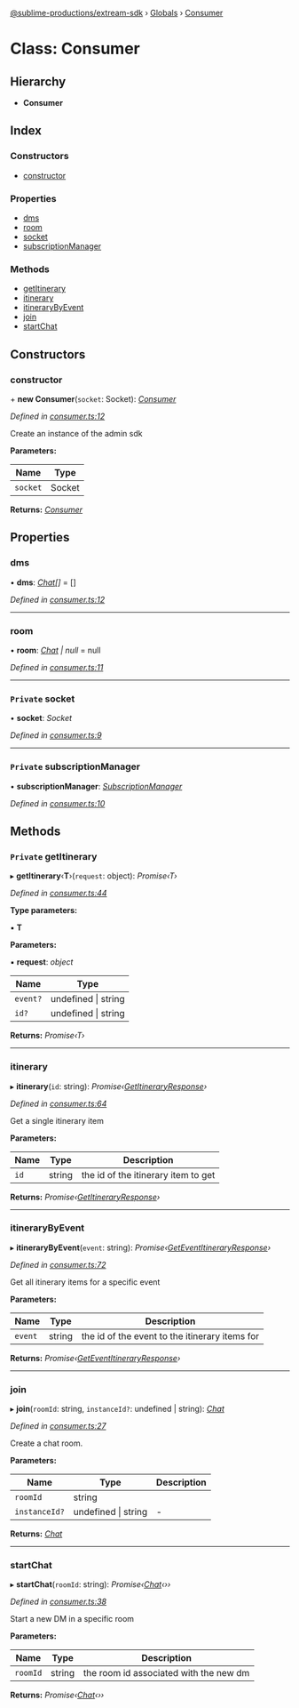 [@sublime-productions/extream-sdk](../README.md) › [Globals](../globals.md) › [Consumer](consumer.md)

# Class: Consumer

## Hierarchy

* **Consumer**

## Index

### Constructors

* [constructor](consumer.md#constructor)

### Properties

* [dms](consumer.md#dms)
* [room](consumer.md#room)
* [socket](consumer.md#private-socket)
* [subscriptionManager](consumer.md#private-subscriptionmanager)

### Methods

* [getItinerary](consumer.md#private-getitinerary)
* [itinerary](consumer.md#itinerary)
* [itineraryByEvent](consumer.md#itinerarybyevent)
* [join](consumer.md#join)
* [startChat](consumer.md#startchat)

## Constructors

###  constructor

\+ **new Consumer**(`socket`: Socket): *[Consumer](consumer.md)*

*Defined in [consumer.ts:12](https://github.com/Extream-SaaS/ex-sdk/blob/1dafdd0/src/consumer.ts#L12)*

Create an instance of the admin sdk

**Parameters:**

Name | Type |
------ | ------ |
`socket` | Socket |

**Returns:** *[Consumer](consumer.md)*

## Properties

###  dms

• **dms**: *[Chat](chat.md)[]* = []

*Defined in [consumer.ts:12](https://github.com/Extream-SaaS/ex-sdk/blob/1dafdd0/src/consumer.ts#L12)*

___

###  room

• **room**: *[Chat](chat.md) | null* = null

*Defined in [consumer.ts:11](https://github.com/Extream-SaaS/ex-sdk/blob/1dafdd0/src/consumer.ts#L11)*

___

### `Private` socket

• **socket**: *Socket*

*Defined in [consumer.ts:9](https://github.com/Extream-SaaS/ex-sdk/blob/1dafdd0/src/consumer.ts#L9)*

___

### `Private` subscriptionManager

• **subscriptionManager**: *[SubscriptionManager](subscriptionmanager.md)*

*Defined in [consumer.ts:10](https://github.com/Extream-SaaS/ex-sdk/blob/1dafdd0/src/consumer.ts#L10)*

## Methods

### `Private` getItinerary

▸ **getItinerary**‹**T**›(`request`: object): *Promise‹T›*

*Defined in [consumer.ts:44](https://github.com/Extream-SaaS/ex-sdk/blob/1dafdd0/src/consumer.ts#L44)*

**Type parameters:**

▪ **T**

**Parameters:**

▪ **request**: *object*

Name | Type |
------ | ------ |
`event?` | undefined &#124; string |
`id?` | undefined &#124; string |

**Returns:** *Promise‹T›*

___

###  itinerary

▸ **itinerary**(`id`: string): *Promise‹[GetItineraryResponse](../interfaces/getitineraryresponse.md)›*

*Defined in [consumer.ts:64](https://github.com/Extream-SaaS/ex-sdk/blob/1dafdd0/src/consumer.ts#L64)*

Get a single itinerary item

**Parameters:**

Name | Type | Description |
------ | ------ | ------ |
`id` | string | the id of the itinerary item to get  |

**Returns:** *Promise‹[GetItineraryResponse](../interfaces/getitineraryresponse.md)›*

___

###  itineraryByEvent

▸ **itineraryByEvent**(`event`: string): *Promise‹[GetEventItineraryResponse](../interfaces/geteventitineraryresponse.md)›*

*Defined in [consumer.ts:72](https://github.com/Extream-SaaS/ex-sdk/blob/1dafdd0/src/consumer.ts#L72)*

Get all itinerary items for a specific event

**Parameters:**

Name | Type | Description |
------ | ------ | ------ |
`event` | string | the id of the event to the itinerary items for  |

**Returns:** *Promise‹[GetEventItineraryResponse](../interfaces/geteventitineraryresponse.md)›*

___

###  join

▸ **join**(`roomId`: string, `instanceId?`: undefined | string): *[Chat](chat.md)*

*Defined in [consumer.ts:27](https://github.com/Extream-SaaS/ex-sdk/blob/1dafdd0/src/consumer.ts#L27)*

Create a chat room.

**Parameters:**

Name | Type | Description |
------ | ------ | ------ |
`roomId` | string |   |
`instanceId?` | undefined &#124; string | - |

**Returns:** *[Chat](chat.md)*

___

###  startChat

▸ **startChat**(`roomId`: string): *Promise‹[Chat](chat.md)‹››*

*Defined in [consumer.ts:38](https://github.com/Extream-SaaS/ex-sdk/blob/1dafdd0/src/consumer.ts#L38)*

Start a new DM in a specific room

**Parameters:**

Name | Type | Description |
------ | ------ | ------ |
`roomId` | string | the room id associated with the new dm  |

**Returns:** *Promise‹[Chat](chat.md)‹››*
